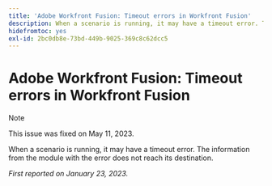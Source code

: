 ```yaml
---
title: 'Adobe Workfront Fusion: Timeout errors in Workfront Fusion'
description: When a scenario is running, it may have a timeout error. The information from the module with the error does not reach its destination.
hidefromtoc: yes
exl-id: 2bc0db8e-73bd-449b-9025-369c8c62dcc5
---
```

# Adobe Workfront Fusion: Timeout errors in Workfront Fusion

>[!NOTE]
>
>This issue was fixed on May 11, 2023.

When a scenario is running, it may have a timeout error. The information from the module with the error does not reach its destination.

_First reported on January 23, 2023._
